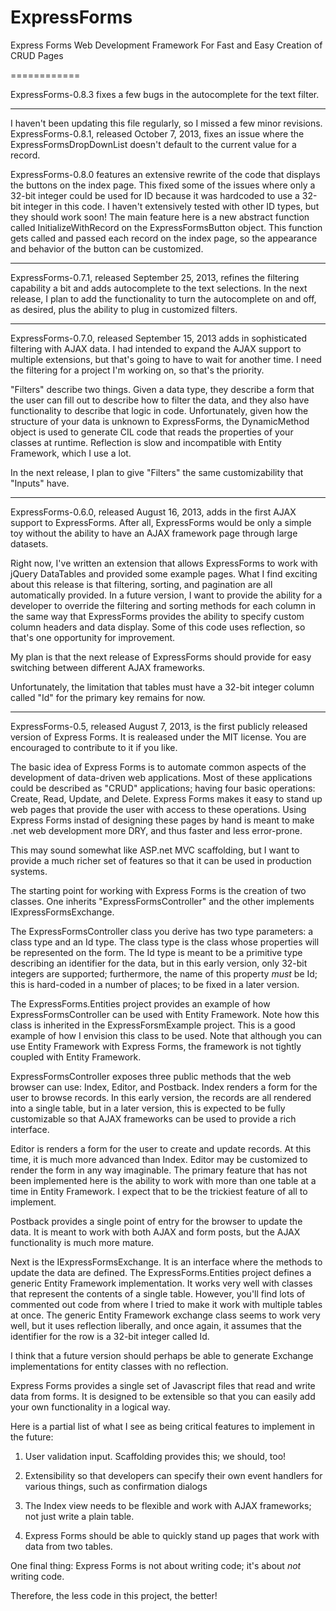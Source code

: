 ExpressForms
============

Express Forms Web Development Framework
For Fast and Easy Creation of CRUD Pages

============

ExpressForms-0.8.3 fixes a few bugs in the autocomplete for the text filter.

***

I haven't been updating this file regularly, so I missed a few minor revisions.
ExpressForms-0.8.1, released October 7, 2013, fixes an issue where the ExpressFormsDropDownList doesn't default
to the current value for a record.

ExpressForms-0.8.0 features an extensive rewrite of the code that displays the buttons on the
index page.  This fixed some of the issues where only a 32-bit integer could be used for ID
because it was hardcoded to use a 32-bit integer in this code.  I haven't extensively tested
with other ID types, but they should work soon!  The main feature here is a new abstract
function called InitializeWithRecord on the ExpressFormsButton object.  This function gets called
and passed each record on the index page, so the appearance and behavior of the button can
be customized.

***

ExpressForms-0.7.1, released September 25, 2013, refines the filtering capability a bit and adds
autocomplete to the text selections.  In the next release, I plan to add the functionality to
turn the autocomplete on and off, as desired, plus the ability to plug in customized filters.

***

ExpressForms-0.7.0, released September 15, 2013 adds in sophisticated filtering with AJAX data.
I had intended to expand the AJAX support to multiple extensions, but that's going to have to wait
for another time.  I need the filtering for a project I'm working on, so that's the priority.

"Filters" describe two things.  Given a data type, they describe a form that the user can fill out
to describe how to filter the data, and they also have functionality to describe that logic in code.
Unfortunately, given how the structure of your data is unknown to ExpressForms, the DynamicMethod
object is used to generate CIL code that reads the properties of your classes at runtime.  Reflection
is slow and incompatible with Entity Framework, which I use a lot.

In the next release, I plan to give "Filters" the same customizability that "Inputs" have.

***

ExpressForms-0.6.0, released August 16, 2013, adds in the first AJAX support to ExpressForms.
After all, ExpressForms would be only a simple toy without the ability to have an AJAX framework
page through large datasets.

Right now, I've written an extension that allows ExpressForms to work with jQuery DataTables
and provided some example pages.  What I find exciting about this release is that filtering,
sorting, and pagination are all automatically provided.  In a future version, I want to provide
the ability for a developer to override the filtering and sorting methods for each column in the
same way that ExpressForms provides the ability to specify custom column headers and data display.
Some of this code uses reflection, so that's one opportunity for improvement.

My plan is that the next release of ExpressForms should provide for easy switching between different
AJAX frameworks.

Unfortunately, the limitation that tables must have a 32-bit integer column called "Id" for the
primary key remains for now.

***

ExpressForms-0.5, released August 7, 2013, is the first publicly released version of Express Forms.
It is realeased under the MIT license.  You are encouraged to contribute to it if you like.

The basic idea of Express Forms is to automate common aspects of the development of data-driven web applications.
Most of these applications could be described as "CRUD" applications; having four basic operations:
Create, Read, Update, and Delete.  Express Forms makes it easy to stand up web pages that provide the user with 
access to these operations.  Using Express Forms instad of designing these pages by hand is meant to make
.net web development more DRY, and thus faster and less error-prone.

This may sound somewhat like ASP.net MVC scaffolding, but I want to provide a much richer set of features
so that it can be used in production systems.

The starting point for working with Express Forms is the creation of two classes.  One inherits "ExpressFormsController"
and the other implements IExpressFormsExchange.

The ExpressFormsController class you derive has two type parameters: a class type and an Id type.  The class type
is the class whose properties will be represented on the form.  The Id type is meant to be a primitive type
describing an identifier for the data, but in this early version, only 32-bit integers are supported; furthermore,
the name of this property *must* be Id; this is hard-coded in a number of places; to be fixed in a later version.

The ExpressForms.Entities project provides an example of how ExpressFormsController can be used with Entity Framework.
Note how this class is inherited in the ExpressForsmExample project.  This is a good example of how I envision this
class to be used.  Note that although you can use Entity Framework with Express Forms, the framework is not tightly
coupled with Entity Framework.

ExpressFormsController exposes three public methods that the web browser can use: Index, Editor, and Postback.
Index renders a form for the user to browse records.  In this early version, the records are all rendered into a single
table, but in a later version, this is expected to be fully customizable so that AJAX frameworks can be used
to provide a rich interface.

Editor is renders a form for the user to create and update records.  At this time, it is much more advanced than Index.
Editor may be customized to render the form in any way imaginable.  The primary feature that has not been implemented here
is the ability to work with more than one table at a time in Entity Framework.  I expect that to be the trickiest feature
of all to implement.

Postback provides a single point of entry for the browser to update the data.  It is meant to work with both AJAX and form
posts, but the AJAX functionality is much more mature.

Next is the IExpressFormsExchange.  It is an interface where the methods to update the data are defined.  The ExpressForms.Entities
project defines a generic Entity Framework implementation.  It works very well with classes that represent the contents of a
single table.  However, you'll find lots of commented out code from where I tried to make it work with multiple tables
at once.  The generic Entity Framework exchange class seems to work very well, but it uses reflection liberally, and once again,
it assumes that the identifier for the row is a 32-bit integer called Id.

I think that a future version should perhaps be able to generate Exchange implementations for entity classes with no reflection.

Express Forms provides a single set of Javascript files that read and write data from forms.  It is designed to be
extensible so that you can easily add your own functionality in a logical way.


Here is a partial list of what I see as being critical features to implement in the future:

1) User validation input.  Scaffolding provides this; we should, too!

2) Extensibility so that developers can specify their own event handlers for various things, such as confirmation dialogs

3) The Index view needs to be flexible and work with AJAX frameworks; not just write a plain table.

4) Express Forms should be able to quickly stand up pages that work with data from two tables.


One final thing: Express Forms is not about writing code; it's about *not* writing code.

Therefore, the less code in this project, the better!